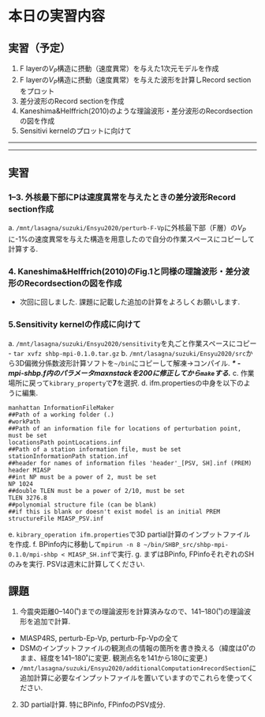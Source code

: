 # 本日の実習内容
## 実習（予定）
1. F layerの$V_P$構造に摂動（速度異常）を与えた1次元モデルを作成
2. F layerの$V_P$構造に摂動（速度異常）を与えた波形を計算しRecord sectionをプロット
3. 差分波形のRecord sectionを作成
4. Kaneshima&Helffrich(2010)のような理論波形・差分波形のRecordsectionの図を作成
5. Sensitivi kernelのプロットに向けて

----
----

## 実習

### 1–3. 外核最下部にPは速度異常を与えたときの差分波形Record section作成
a. ```/mnt/lasagna/suzuki/Ensyu2020/perturb-F-Vp```に外核最下部（F層）の$V_P$に-1%の速度異常を与えた構造を用意したので自分の作業スペースにコピーして計算する.

### 4. Kaneshima&Helffrich(2010)のFig.1と同様の理論波形・差分波形のRecordsectionの図を作成
- 次回に回しました. 課題に記載した追加の計算をよろしくお願いします.

### 5.Sensitivity kernelの作成に向けて 
  a. ```/mnt/lasagna/suzuki/Ensyu2020/sensitivity```を丸ごと作業スペースにコピー
      - ```tar xvfz shbp-mpi-0.1.0.tar.gz```
  b. ```/mnt/lasagna/suzuki/Ensyu2020/src```から3D偏微分係数波形計算ソフトを```~/bin```にコピーして解凍&rarr;コンパイル.
     ***\* - mpi-shbp.f内のパラメータmaxnstackを200に修正してから```make```する.***
  c. 作業場所に戻って```kibrary_property```で**7**を選択.
  d. ifm.propertiesの中身を以下のように編集.
  ```
  manhattan InformationFileMaker 
##Path of a working folder (.) 
#workPath 
##Path of an information file for locations of perturbation point, must be set 
locationsPath pointLocations.inf 
##Path of a station information file, must be set 
stationInformationPath station.inf 
##header for names of information files 'header'_[PSV, SH].inf (PREM) 
header MIASP 
##int NP must be a power of 2, must be set 
NP 1024 
##double TLEN must be a power of 2/10, must be set 
TLEN 3276.8 
##polynomial structure file (can be blank) 
##if this is blank or doesn't exist model is an initial PREM 
structureFile MIASP_PSV.inf
  ```
  e. ```kibrary_operation ifm.properties```で3D partial計算のインプットファイルを作成.
  f. BPinfo内に移動して```mpirun -n 8 ~/bin/SHBP_src/shbp-mpi-0.1.0/mpi-shbp < MIASP_SH.inf```で実行.
  g. まずはBPinfo, FPinfoそれぞれのSHのみを実行. PSVは週末に計算してください.
  

## 課題
1. 今震央距離0–140(˚)までの理論波形を計算済みなので、141–180(˚)の理論波形を追加で計算.
  - MIASP4RS, perturb-Ep-Vp, perturb-Fp-Vpの全て
  - DSMのインプットファイルの観測点の情報の箇所を書き換える（緯度は0˚のまま、経度を141–180˚に変更. 観測点名を141から180に変更.)
  - ```/mnt/lasagna/suzuki/Ensyu2020/additionalComputation4recordSection```に追加計算に必要なインプットファイルを置いていますのでこれらを使ってください.
2. 3D partial計算. 特にBPinfo, FPinfoのPSV成分.